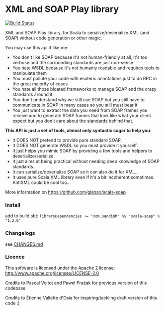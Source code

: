 XML and SOAP Play library
=========================
[![Build Status](https://travis-ci.org/giabao/scala-soap.svg)](https://travis-ci.org/giabao/scala-soap)

XML and SOAP Play library, for Scala to serialize/deserialize XML (and SOAP) without code generation or other magic.

You may use this api if like me:
- You don't like SOAP because it's not human-friendly at all, it's too verbose and the surrounding standards are just non-sense
- You hate WSDL because it's not humanly readable and requires tools to manipulate them
- You must pollute your code with esoteric annotations just to do RPC in the great majority of cases 
- You hate all those bloated frameworks to manage SOAP and the crazy standards around it
- You don't understand why we still use SOAP but you still have to communicate in SOAP in many cases so you still must bear it
- You just want to extract the data you need from SOAP frames you receive and to generate SOAP frames that look like what your client expect but you don't care about the standards behind that.

**This API is just a set of tools, almost only syntactic sugar to help you**:
- It DOES NOT pretend to provide pure standard SOAP.
- It DOES NOT generate WSDL so you must provide it yourself.
- It just helps you mimic SOAP by providing a few tools and helpers to deserialize/serialize.
- It just aims at being practical without needing deep knowledge of SOAP standards.
- It can serialize/deserialize SOAP so it can also do it for XML...
- It uses pure Scala XML library even if it's a bit incoherent sometimes. AntiXML could be cool too...

More information on https://github.com/giabao/scala-soap

### Install
add to build.sbt:
`libraryDependencies += "com.sandinh" %% "scala-soap" % "1.2.0"`

### Changelogs
see [CHANGES.md](CHANGES.md)

### Licence
This software is licensed under the Apache 2 license:
http://www.apache.org/licenses/LICENSE-2.0

Credits to Pascal Voitot and Paweł Prażak for previous version of this codebase

Credits to Étienne Vallette d'Osia for inspiring/tackling draft version of this code ;)
